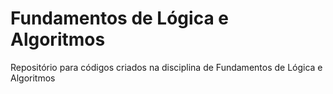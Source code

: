 # Fundamentos de Lógica e Algoritmos
Repositório para códigos criados na disciplina de Fundamentos de Lógica e Algoritmos
